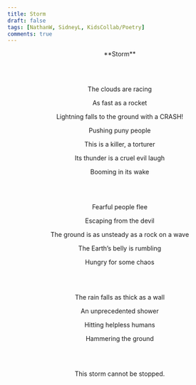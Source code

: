 ```yaml
---
title: Storm
draft: false
tags: [NathanW, SidneyL, KidsCollab/Poetry]
comments: true
---
```

<center>**Storm**

<br></br>

The clouds are racing

As fast as a rocket

Lightning falls to the ground with a CRASH!

Pushing puny people

This is a killer, a torturer

Its thunder is a cruel evil laugh

Booming in its wake

<br></br>

Fearful people flee

Escaping from the devil

The ground is as unsteady as a rock on a wave

The Earth’s belly is rumbling

Hungry for some chaos

<br></br>

The rain falls as thick as a wall

An unprecedented shower

Hitting helpless humans

Hammering the ground

<br></br>

This storm cannot be stopped.</center>
